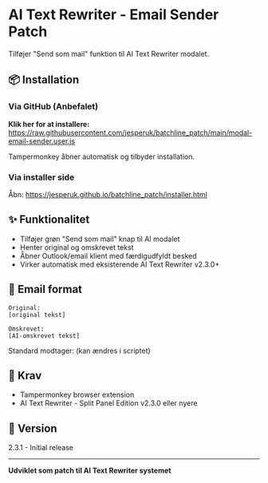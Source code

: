 # AI Text Rewriter - Email Sender Patch

Tilføjer "Send som mail" funktion til AI Text Rewriter modalet.

## 📦 Installation

### Via GitHub (Anbefalet)

**Klik her for at installere:**  
https://raw.githubusercontent.com/jesperuk/batchline_patch/main/modal-email-sender.user.js

Tampermonkey åbner automatisk og tilbyder installation.

### Via installer side

Åbn: https://jesperuk.github.io/batchline_patch/installer.html

## ✨ Funktionalitet

- Tilføjer grøn "Send som mail" knap til AI modalet
- Henter original og omskrevet tekst
- Åbner Outlook/email klient med færdigudfyldt besked
- Virker automatisk med eksisterende AI Text Rewriter v2.3.0+

## 📧 Email format

```
Original:
[original tekst]

Omskrevet:
[AI-omskrevet tekst]
```

Standard modtager: (kan ændres i scriptet)

## 🔧 Krav

- Tampermonkey browser extension
- AI Text Rewriter - Split Panel Edition v2.3.0 eller nyere

## 📝 Version

2.3.1 - Initial release

---

**Udviklet som patch til AI Text Rewriter systemet**
